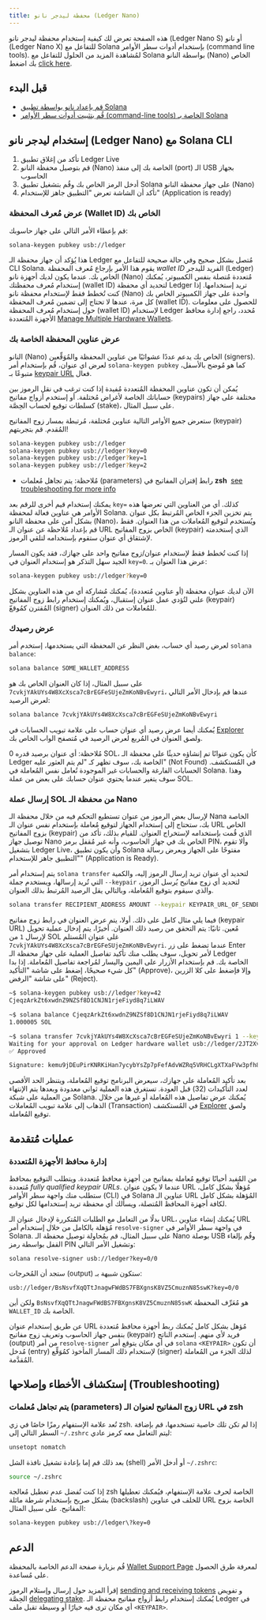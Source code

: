 ```yaml
---
title: محفظة ليدجر نانو (Ledger Nano)
---
```


هذه الصفحة تعرض لك كيفية إستخدام محفظة ليدجر نانو (Ledger Nano S) أو نانو (Ledger Nano X) للتفاعل مع Solana بإستخدام أدوات سطر الأوامر (command line tools).  لمُشاهدة المزيد من الحلول للتفاعل مع Solana بواسطة النانو (Nano) الخاص بك اضغط [click here](../ledger-live.md#interact-with-the-solana-network).

## قبل البدء

- [قم بإعداد نانو بواسطة تطبيق Solana](../ledger-live.md)
- [قُم بتثبيت أدوات سطر الأوامر (command-line tools) الخاصة بـ Solana](../../cli/install-solana-cli-tools.md)

## إستخدام ليدجر نانو (Ledger Nano) مع Solana CLI

1. تأكد من إغلاق تطبيق Ledger Live
2. قم بتوصيل محفظة النانو (Nano) الخاصة بك إلى منفذ (port) الـ USB بجهاز الحاسوب
3. أدخل الرمز الخاص بك وقُم بتشغيل تطبيق Solana على جهاز محفظة النانو (Nano)
4. تأكد أن الشاشة تعرض "التطبيق جاهز للإستخدام" (Application is ready)

### عرض مُعرف المحفظة (Wallet ID) الخاص بك

قم بإعطاء الأمر التالي على جهاز حاسوبك:

```bash
solana-keygen pubkey usb://ledger
```

هذا يُؤكد أن جهاز محفظة الـ Ledger مُتصل بشكل صحيح وفي حالة صحيحة للتفاعل مع CLI Solana. يقوم هذا الأمر بإرجاع مُعرف المحفظة _wallet ID_ الفريد لليدجر (Ledger) الخاص بك. عندما يكون لديك أجهزة نانو (Nano) مُتعددة مُتصلة بنفس الكمبيوتر، يُمكنك إستخدام مُعرف محفظتك (wallet ID) لتحديد أي محفظة Ledger تريد إستخدامها. إذا كنت تُخطط فقط لإستخدام محفظة نانو (Nano) واحدة على جهاز الكمبيوتر الخاص بك كل مرة، عندها لا تحتاج إلى تضمين مُعرف المحفظة (wallet ID). للحصول على معلومات حول إستخدام مُعرف المحفظة (wallet ID) لإستخدام Ledger مُحدد، راجع إدارة محافظ الأجهزة المُتعددة [Manage Multiple Hardware Wallets](#manage-multiple-hardware-wallets).

### عرض عناوين المحفظة الخاصة بك

النانو (Nano) الخاص بك يدعم عددًا عشوائيًا من عناوين المحفظة والمُوَقِّعين (signers). لعرض اي عنوان، قُم بإستخدام أمر `solana-keygen pubkey` كما هو مُوضح بالأسفل، متبوعًا بـ [keypair URL](../hardware-wallets.md#specify-a-keypair-url) فعال.

يُمكن أن تكون عناوين المحفظة المُتعددة مُفيدة إذا كنت ترغب في نقل الرموز بين حساباتك الخاصة لأغراض مُختلفة. أو إستخدم أزواج مفاتيح (keypairs) مختلفة على جهاز كسلطات توقيع لحساب الحِصَّة (stake)، على سبيل المثال.

ستعرض جميع الأوامر التالية عناوين مُختلفة، مُرتبطة بمسار زوج المفاتيح (keypair) المُقدم. قم بتجربتهم!

```bash
solana-keygen pubkey usb://ledger
solana-keygen pubkey usb://ledger?key=0
solana-keygen pubkey usb://ledger?key=1
solana-keygen pubkey usb://ledger?key=2
```

* مُلاحظة: يتم تجاهل مُعلمات (parameters) رابط إقتران المفاتيح في **zsh** &nbsp;[see troubleshooting for more info](#troubleshooting)

يمكنك إستخدام قيم أخرى للرقم بعد `key=` كذلك. أي من العناوين التي تعرضها هذه الأوامر هي عناوين فعالة لمحفظة Solana. يتم تخزين الجزء الخاص المُرتبط بكل عنوان بشكل آمن على محفظة النانو (Nano)، ويُستخدم لتوقيع المُعاملات من هذا العنوان. فقط قم بإعداد مُلاحظة عن عنوان الـ URL الخاص بزوج المفاتيح (keypair) الذي إستخدمته لإشتقاق أي عنوان ستقوم بإستخدامه لتلقي الرموز.

إذا كنت تُخطط فقط لإستخدام عنوان/زوج مفاتيح واحد على جهازك، فقد يكون المسار الجيد سهل التذكر هو إستخدام العنوان في `key=0`. عرض هذا العنوان بـ:

```bash
solana-keygen pubkey usb://ledger?key=0
```

الآن لديك عنوان محفظة (أو عناوين مُتعددة)، يُمكنك مُشاركة أي من هذه العناوين بشكل علني لتُؤدي عمل عنوان إستقبال، ويُمكنك إستخدام رابط زوج المفاتيح (keypair) المُقترن كمُوقعّ (signer) للمُعاملات من ذلك العنوان.

### عرض رصيدك

لعرض رصيد أي حساب، بغض النظر عن المحفظة التي يستخدمها، إستخدم أمر `solana balance`:

```bash
solana balance SOME_WALLET_ADDRESS
```

على سبيل المثال، إذا كان العنوان الخاص بك هو `7cvkjYAkUYs4W8XcXsca7cBrEGFeSUjeZmKoNBvEwyri`، عندها قم بإدخال الأمر التالي لعرض الرصيد:

```bash
solana balance 7cvkjYAkUYs4W8XcXsca7cBrEGFeSUjeZmKoNBvEwyri
```

يُمكنك أيضا عرض رصيد أي عنوان حساب على علامة تبويب الحسابات في [Explorer](https://explorer.solana.com/accounts) ولصق العنوان في المُربع لعرض الرصيد في مُتصفح الواب الخاص بك.

مُلاحظة: أي عنوان برصيد قدره 0 SOL، كأن يكون عنوانًا تم إنشاؤه حديثًا على محفظة الـ Ledger الخاصة بك، سوف تظهر كـ "لم يتم العثور عليه" (Not Found) في المُستكشف. الحسابات الفارغة والحسابات غير الموجودة تُعامل نفس المُعاملة في Solana. وهذا سوف يتغير عندما يحتوي عنوان حسابك على بعض من عملة SOL.

### إرسال عملة SOL من محفظة الـ Nano

لإرسال بعض الرموز من عنوان تستطيع التحكم فيه من خلال محفظة الـ Nana الخاصة بك، ستحتاج إلى إستخدام الجهاز لتوقيع مُعاملة بإستخدام نفس عنوان الـ URL الخاص بزوج المفاتيح (keypair) الذي قُمت بإستخدامه لإستخراج العنوان. للقيام بذلك، تأكد من توصيل جهاز Nano الخاص بك في جهاز الحاسوب، وأنه غير مُقفل برمز PIN، وألا تقوم بتشغيل Ledger Live، وأن يكون تطبيق Solana مفتوحًا على الجهاز ويعرض رسالة "التطبيق جاهز للإستخدام" (Application is Ready).

يتم إستخدام أمر `solana transfer` لتحديد أي عنوان تريد إرسال الرموز إليه، والكمية التي تُريد إرسالها، ويستخدم جملة `--keypair` لتحديد أي زوج مفاتيح يُرسل الرموز، والذي سيقوم بتوقيع المُعاملة، وبالتالي يقل الرصيد المُرتبط بذلك العنوان.

```bash
solana transfer RECIPIENT_ADDRESS AMOUNT --keypair KEYPAIR_URL_OF_SENDER
```

فيما يلي مثال كامل على ذلك. أولا، يتم عرض العنوان في رابط زوج مفاتيح (keypair URL) مُعين. ثانيًا: يتم التحقق من رصيد ذلك العنوان. أخيرًا، يتم إدخال عملية تحويل لإرسال `1` من SOL غلى عنوان المُستلم `7cvkjYAkUYs4W8XcXsca7cBrEGFeSUjeZmKoNBvEwyri`. عندما تضغط على زر Enter لأمر تحويل، سوف يطلب منك تأكيد تفاصيل العملية على جهاز محفظة الـ Ledger الخاصة بك. قم بإستخدام الأزرار على اليمين واليسار لمُراجعة تفاصيل المُعاملة. إذا بدا كل شيء صحيحًا، إضغط على شاشة "التأكيد" (Approve)، وإلا فإضغط على كلا الزرين على شاشة "الرفض" (Reject).

```bash
~$ solana-keygen pubkey usb://ledger?key=42
CjeqzArkZt6xwdnZ9NZSf8D1CNJN1rjeFiyd8q7iLWAV

~$ solana balance CjeqzArkZt6xwdnZ9NZSf8D1CNJN1rjeFiyd8q7iLWAV
1.000005 SOL

~$ solana transfer 7cvkjYAkUYs4W8XcXsca7cBrEGFeSUjeZmKoNBvEwyri 1 --keypair usb://ledger?key=42
Waiting for your approval on Ledger hardware wallet usb://ledger/2JT2Xvy6T8hSmT8g6WdeDbHUgoeGdj6bE2VueCZUJmyN
✅ Approved

Signature: kemu9jDEuPirKNRKiHan7ycybYsZp7pFefAdvWZRq5VRHCLgXTXaFVw3pfh87MQcWX4kQY4TjSBmESrwMApom1V
```

بعد تأكيد المُعاملة على جهازك، سيعرض البرنامج توقيع المُعاملة، ويتنظر الحد الأقصى لعدد التأكيدات (32) قبل العودة. تستغرق هذه العملية ثواني معدودة وبعدها يتم الإنتهاء من العملية على شبكة Solana. يُمكنك عرض تفاصيل هذه المُعاملة أو غيرها من خلال الذهاب إلى علامة تبويب المُعاملات (Transaction) في المُستكشف [Explorer](https://explorer.solana.com/transactions) ولصق توقيع المُعاملة.

## عمليات مُتقدمة

### إدارة محافظ الأجهزة المُتعددة

من المُفيد أحيانًا توقيع مُعاملة بمفاتيح من أجهزة محافظ مُتعددة. ويتطلب التوقيع بمحافظ مُتعددة _fully qualified keypair URLs_. عندما لا يكون عنوان URL مُؤهلًا بشكل كامل، ستطلب منك واجهة سطر الأوامر (CLI) في Solana عناوين الـ URL المُؤهلة بشكل كامل لكافة أجهزة المحافظ المُتصلة، ويسألك أي محفظة تريد إستخدامها لكل توقيع.

بدلًا من التعامل مع الطلبات المُتكررة لإدخال عنوان الـ URL، يُمكنك إنشاء عناوين URL مُؤهلة بالكامل من خلال إستخدام أمر `resolve-signer` في واجهة سطر الأوامر في Solana. على سبيل المثال، قم بمُحاولة توصيل محفظة الـ Nano بوصلة USB وقُم بإلغاء القفل بواسطة رمز PIN وتشغيل الأمر التالي:

```text
solana resolve-signer usb://ledger?key=0/0
```

ستجد أن المُخرجات (output) ستكون شبيهة بـ:

```text
usb://ledger/BsNsvfXqQTtJnagwFWdBS7FBXgnsK8VZ5CmuznN85swK?key=0/0
```

ولكن أين `BsNsvfXqQTtJnagwFWdBS7FBXgnsK8VZ5CmuznN85swK` هو مُعَرِّف المحفظة `WALLET_ID` الخاصة بك.

عن طريق إستخدام عنوان URL مُؤهل بشكل كامل يُمكنك ربط أجهزة محافظ مُتعددة بنفس جهاز الحاسوب وتعريف زوج مفاتيح (keypair) فريد لأي منهم. إستخدم الناتج (output) من أمر `resolve-signer` في أي مكان يتوقع أمر `solana` `<KEYPAIR>` أن تكون مُدخل (entry) لإستخدام ذلك المسار المأخوذ كمُوَقِّع (signer) لذلك الجزء من المُعاملة المُقدَّمة.

## إستكشاف الأخطاء وإصلاحها (Troubleshooting)

### يتم تجاهل مُعلمات (parameters) زوج المفاتيح لعنوان الـ URL في zsh

تُعد علامة الإستفهام رمزًا خاصًا في زي zsh. إذا لم تكن تلك خاصية تستخدمها، قم بإضافة السطر التالي إلى `~/.zshrc` ليتم التعامل معه كرمز عادي:

```bash
unsetopt nomatch
```

بعد ذلك قم إما بإعادة تشغيل نافذة الشل (shell) أو أدخل الأمر `~/.zshrc`:

```bash
source ~/.zshrc
```

إذا كنت تُفضل عدم تعطيل مُعالجة zsh الخاصة لحرف علامة الإستفهام، فيُمكنك تعطيلها بشكل صريح بإستخدام شرطة مائلة (backslash) للخلف في عناوين URL الخاصة بزوج المفاتيح. على سبيل المثال:

```bash
solana-keygen pubkey usb://ledger\?key=0
```

## الدعم

قُم بزيارة صفحة الدعم الخاصة بالمحفظة [Wallet Support Page](../support.md) لمعرفة طرق الحصول على مُساعدة.

إقرأ المزيد حول إرسال وإستلام الرموز [sending and receiving tokens](../../cli/transfer-tokens.md) و تفويض الحِصَّة [delegating stake](../../cli/delegate-stake.md). يُمكنك إستخدام رابط أزواج مفاتيح محفظة الـ Ledger في أي مكان ترى فيه خيارًا أو وسيطة تقبل ملف `<KEYPAIR>`.

